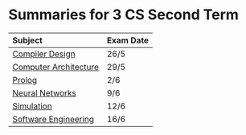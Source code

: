 # Summaries for 3 CS Second Term

| Subject                                             | Exam Date |
|:----------------------------------------------------|:----------|
| [Compiler Design](./Compiler.md)                    | 26/5      |
| [Computer Architecture](./Computer-Architecture.md) | 29/5      |
| [Prolog](./Prolog.md)                               | 2/6       |
| [Neural Networks](./Neural-Networks.md)             | 9/6       |
| [Simulation](./Simulation.md)                       | 12/6      |
| [Software Engineering](./Software-Engineering.md)   | 16/6      |
